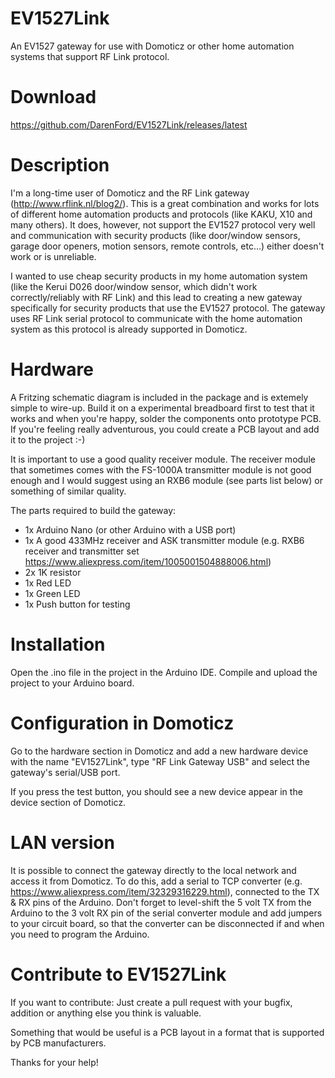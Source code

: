 
# EV1527Link
An EV1527 gateway for use with Domoticz or other home automation systems that support RF Link protocol.

# Download
https://github.com/DarenFord/EV1527Link/releases/latest

# Description
I'm a long-time user of Domoticz and the RF Link gateway (http://www.rflink.nl/blog2/). This is a great combination and works for lots of different home automation products and protocols (like KAKU, X10 and many others). It does, however, not support the EV1527 protocol very well and communication with security products (like door/window sensors, garage door openers, motion sensors, remote controls, etc...) either doesn't work or is unreliable.

I wanted to use cheap security products in my home automation system (like the Kerui D026 door/window sensor, which didn't work correctly/reliably with RF Link) and this lead to creating a new gateway specifically for security products that use the EV1527 protocol. The gateway uses RF Link serial protocol to communicate with the home automation system as this protocol is already supported in Domoticz.

# Hardware
A Fritzing schematic diagram is included in the package and is extemely simple to wire-up. Build it on a experimental breadboard first to test that it works and when you're happy, solder the components onto prototype PCB. If you're feeling really adventurous, you could create a PCB layout and add it to the project :-)

It is important to use a good quality receiver module. The receiver module that sometimes comes with the FS-1000A transmitter module is not good enough and I would suggest using an RXB6 module (see parts list below) or something of similar quality.

The parts required to build the gateway:
- 1x Arduino Nano (or other Arduino with a USB port)
- 1x A good 433MHz receiver and ASK transmitter module (e.g. RXB6 receiver and transmitter set https://www.aliexpress.com/item/1005001504888006.html)
- 2x 1K resistor
- 1x Red LED
- 1x Green LED
- 1x Push button for testing

# Installation
Open the .ino file in the project in the Arduino IDE. Compile and upload the project to your Arduino board.

# Configuration in Domoticz
Go to the hardware section in Domoticz and add a new hardware device with the name "EV1527Link", type "RF Link Gateway USB" and select the gateway's serial/USB port.

If you press the test button, you should see a new device appear in the device section of Domoticz.

# LAN version
It is possible to connect the gateway directly to the local network and access it from Domoticz. To do this, add a serial to TCP converter (e.g. https://www.aliexpress.com/item/32329316229.html), connected to the TX & RX pins of the Arduino. Don't forget to level-shift the 5 volt TX from the Arduino to the 3 volt RX pin of the serial converter module and add jumpers to your circuit board, so that the converter can be disconnected if and when you need to program the Arduino.

# Contribute to EV1527Link
If you want to contribute: Just create a pull request with your bugfix, addition or anything else you think is valuable.

Something that would be useful is a PCB layout in a format that is supported by PCB manufacturers.

Thanks for your help!